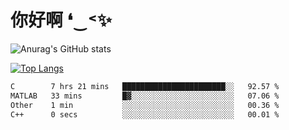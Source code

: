 # 你好啊 ❛‿˂✨

![Anurag's GitHub stats](https://github-readme-stats.vercel.app/api?username=ZombieFly&count_private=true&show_icons=true)

[![Top Langs](https://github-readme-stats.vercel.app/api/top-langs/?username=ZombieFly&layout=compact&count_private=true&hide=Ruby,makefile)](https://github.com/anuraghazra/github-readme-stats)

<!--START_SECTION:waka-->

```txt
C        7 hrs 21 mins   ███████████████████████░░   92.57 %
MATLAB   33 mins         █▓░░░░░░░░░░░░░░░░░░░░░░░   07.06 %
Other    1 min           ░░░░░░░░░░░░░░░░░░░░░░░░░   00.36 %
C++      0 secs          ░░░░░░░░░░░░░░░░░░░░░░░░░   00.01 %
```

<!--END_SECTION:waka-->
